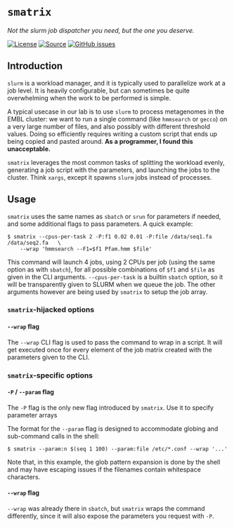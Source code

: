 # `smatrix`

*Not the slurm job dispatcher you need, but the one you deserve.*

[![License](https://img.shields.io/badge/license-MIT-blue.svg?style=flat-square&maxAge=2678400)](https://choosealicense.com/licenses/mit/)
[![Source](https://img.shields.io/badge/source-GitHub-303030.svg?maxAge=2678400&style=flat-square)](https://github.com/althonos/smatrix/)
[![GitHub issues](https://img.shields.io/github/issues/althonos/smatrix.svg?style=flat-square&maxAge=600)](https://github.com/althonos/smatrix/issues)


## Introduction

`slurm` is a workload manager, and it is typically used to parallelize work
at a job level. It is heavily configurable, but can sometimes be quite
overwhelming when the work to be performed is simple.

A typical usecase in our lab is to use `slurm` to process metagenomes in the
EMBL cluster: we want to run a single command (like `hmmsearch` or `gecco`)
on a very large number of files, and also possibly with different threshold
values. Doing so efficiently requires writing a custom script that ends up
being copied and pasted around. **As a programmer, I found this unacceptable.**

`smatrix` leverages the most common tasks of splitting the workload evenly,
generating a job script with the parameters, and launching the jobs to the
cluster. Think `xargs`, except it spawns `slurm` jobs instead of processes.


## Usage

`smatrix` uses the same names as `sbatch` or `srun` for parameters if needed,
and some additional flags to pass parameters. A quick example:

```console
$ smatrix --cpus-per-task 2 -P:f1 0.02 0.01 -P:file /data/seq1.fa /data/seq2.fa   \
    --wrap 'hmmsearch --F1=$f1 Pfam.hmm $file'
```

This command will launch 4 jobs, using 2 CPUs per job (using the same option
as with `sbatch`), for all possible combinations of `$f1` and `$file` as given
in the CLI arguments. `--cpus-per-task` is a builtin `sbatch` option, so it
will be transparently given to SLURM when we queue the job.
The other arguments however are being used by `smatrix` to setup the job array.



### `smatrix`-hijacked options

#### `--wrap` flag

The `--wrap` CLI flag is used to pass the command to wrap in a script. It will
get executed once for every element of the job matrix created with the parameters
given to the CLI.






### `smatrix`-specific options

#### `-P` / `--param` flag

The `-P` flag is the only new flag introduced by `smatrix`. Use it to specify
parameter arrays

The format for the `--param` flag is designed to accommodate globing and
sub-command calls in the shell:
```console
$ smatrix --param:n $(seq 1 100) --param:file /etc/*.conf --wrap '...'
```

Note that, in this example, the glob pattern expansion is done by the shell
and may have escaping issues if the filenames contain whitespace characters.

#### `--wrap` flag

`--wrap` was already there in `sbatch`, but `smatrix` wraps the command
differently, since it will also expose the parameters you request with `-P`.

